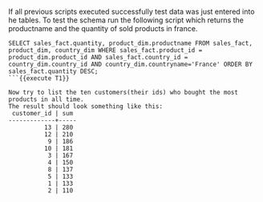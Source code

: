 If all previous scripts executed successfully test data was just entered into he tables.
To test the schema run the following script which returns the productname and the quantity of sold products in france.
```
SELECT sales_fact.quantity, product_dim.productname FROM sales_fact, product_dim, country_dim WHERE sales_fact.product_id = product_dim.product_id AND sales_fact.country_id = country_dim.country_id AND country_dim.countryname='France' ORDER BY sales_fact.quantity DESC;
```{{execute T1}}

Now try to list the ten customers(their ids) who bought the most products in all time.
The result should look something like this:
 customer_id | sum 
-------------+-----
          13 | 280
          12 | 210
           9 | 186
          10 | 181
           3 | 167
           4 | 150
           8 | 137
           5 | 133
           1 | 133
           2 | 110